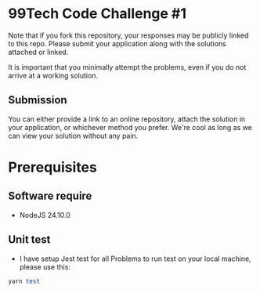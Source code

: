 # 99Tech Code Challenge #1 #

Note that if you fork this repository, your responses may be publicly linked to this repo.
Please submit your application along with the solutions attached or linked.

It is important that you minimally attempt the problems, even if you do not arrive at a working solution.

## Submission ##
You can either provide a link to an online repository, attach the solution in your application, or whichever method you prefer.
We're cool as long as we can view your solution without any pain.

# Prerequisites

## Software require
- NodeJS 24.10.0

## Unit test
- I have setup Jest test for all Problems to run test on your local machine, please use this:

```ruby
yarn test
```
